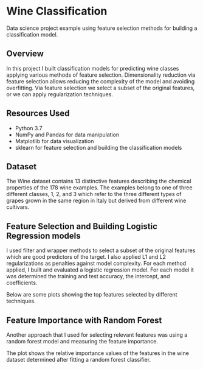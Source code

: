 # Wine Classification
Data science project example using feature selection methods for building a classification model.


## Overview
In this project I built classification models for predicting wine classes applying various methods of feature selection. Dimensionality reduction via feature selection allows reducing the complexity of the model and avoiding overfitting. Via feature selection we select a subset of the original features, or we can apply regularization techniques.


## Resources Used
- Python 3.7
- NumPy and Pandas for data manipulation
- Matplotlib for data visualization
- sklearn for feature selection and building the classification models


## Dataset
The Wine dataset contains 13 distinctive features describing the chemical properties of the 178 wine examples. The examples 
belong to one of three different classes, 1, 2, and 3 which refer to the three different types of grapes grown in the same 
region in Italy but derived from different wine cultivars. 

## Feature Selection and Building Logistic Regression models
I used filter and wrapper methods to select a subset of the original features which are good predictors of the target. I also applied L1 and L2 regularizations as penalties against model complexity.
For each method applied, I built and evaluated a logistic regression model. For each model it was determined the training and test accuracy, the intercept, and coefficients.

Below are some plots showing the top features selected by different techniques.





## Feature Importance with Random Forest
Another approach that I used for selecting relevant features was using a random forest model and measuring the feature importance. 

The plot shows the relative importance values of the features in the wine dataset determined after fitting a random forest classifier.
